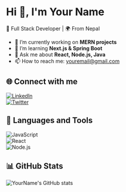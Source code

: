 # Hi 👋, I'm Your Name  
🚀 Full Stack Developer | 🌍 From Nepal  

- 🔭 I’m currently working on **MERN projects**  
- 🌱 I’m learning **Next.js & Spring Boot**  
- 💬 Ask me about **React, Node.js, Java**  
- 📫 How to reach me: youremail@gmail.com  

## 🌐 Connect with me  
[![LinkedIn](https://img.shields.io/badge/LinkedIn-0A66C2?style=flat&logo=linkedin&logoColor=white)](https://linkedin.com/in/yourprofile)  
[![Twitter](https://img.shields.io/badge/Twitter-1DA1F2?style=flat&logo=twitter&logoColor=white)](https://twitter.com/yourhandle)  

## 🚀 Languages and Tools
![JavaScript](https://img.shields.io/badge/-JavaScript-F7DF1E?style=flat&logo=javascript&logoColor=000)  
![React](https://img.shields.io/badge/-React-20232A?style=flat&logo=react&logoColor=61DAFB)  
![Node.js](https://img.shields.io/badge/-Node.js-43853D?style=flat&logo=node.js&logoColor=white)  

## 📊 GitHub Stats
![YourName's GitHub stats](https://github-readme-stats.vercel.app/api?username=Binam001&show_icons=true&theme=radical)
